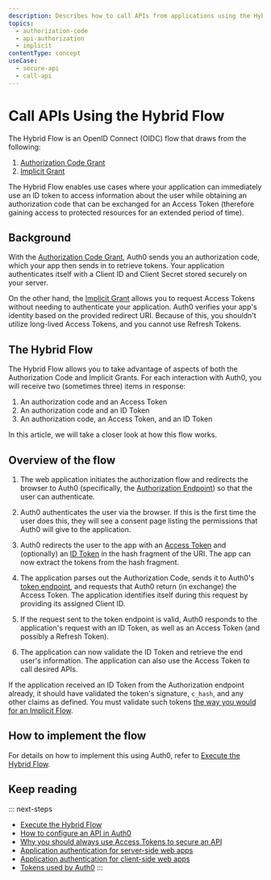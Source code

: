 ```yaml
---
description: Describes how to call APIs from applications using the Hybrid Flow
topics:
  - authorization-code
  - api-authorization
  - implicit
contentType: concept
useCase:
  - secure-api
  - call-api
---
```

# Call APIs Using the Hybrid Flow

The Hybrid Flow is an OpenID Connect (OIDC) flow that draws from the following:

1. [Authorization Code Grant](/api-auth/grant/authorization-code)
2. [Implicit Grant](/articles/api-auth/grant/implicit)

The Hybrid Flow enables use cases where your application can immediately use an ID token to access information about the user while obtaining an authorization code that can be exchanged for an Access Token (therefore gaining access to protected resources for an extended period of time).

## Background

With the [Authorization Code Grant](/api-auth/grant/authorization-code), Auth0 sends you an authorization code, which your app then sends in to retrieve tokens. Your application authenticates itself with a Client ID and Client Secret stored securely on your server.

On the other hand, the [Implicit Grant](/articles/api-auth/grant/implicit) allows you to request Access Tokens without needing to authenticate your application. Auth0 verifies your app's identity based on the provided redirect URI. Because of this, you shouldn't utilize long-lived Access Tokens, and you cannot use Refresh Tokens.

## The Hybrid Flow

The Hybrid Flow allows you to take advantage of aspects of both the Authorization Code and Implicit Grants. For each interaction with Auth0, you will receive two (sometimes three) items in response:

1. An authorization code and an Access Token
1. An authorization code and an ID Token
1. An authorization code, an Access Token, and an ID Token

In this article, we will take a closer look at how this flow works.

## Overview of the flow

1. The web application initiates the authorization flow and redirects the browser to Auth0 (specifically, the [Authorization Endpoint](/api/authentication#authorization-code-grant)) so that the user can authenticate.

1. Auth0 authenticates the user via the browser. If this is the first time the user does this, they will see a consent page listing the permissions that Auth0 will give to the application.

1. Auth0 redirects the user to the app with an [Access Token](/tokens/access-token) and (optionally) an [ID Token](/tokens/id-token) in the hash fragment of the URI. The app can now extract the tokens from the hash fragment.

1. The application parses out the Authorization Code, sends it to Auth0's [token endpoint](/api/authentication?http#authorization-code), and requests that Auth0 return (in exchange) the Access Token. The application identifies itself during this request by providing its assigned Client ID.

1. If the request sent to the token endpoint is valid, Auth0 responds to the application's request with an ID Token, as well as an Access Token (and possibly a Refresh Token).

1. The application can now validate the ID Token and retrieve the end user's information. The application can also use the Access Token to call desired APIs.

  If the application received an ID Token from the Authorization endpoint already, it should have validated the token's signature, `c_hash`, and any other claims as defined. You must validate such tokens [the way you would for an Implicit Flow](https://openid.net/specs/openid-connect-core-1_0.html#ImplicitIDTValidation).

## How to implement the flow

For details on how to implement this using Auth0, refer to [Execute the Hybrid Flow](/api-auth/tutorials/hybrid-flow).

## Keep reading

::: next-steps
- [Execute the Hybrid Flow](/api-auth/tutorials/hybrid-flow)
- [How to configure an API in Auth0](/apis)
- [Why you should always use Access Tokens to secure an API](/api-auth/why-use-access-tokens-to-secure-apis)
- [Application authentication for server-side web apps](/application-auth/server-side-web)
- [Application authentication for client-side web apps](client-side-web)
- [Tokens used by Auth0](/tokens)
:::